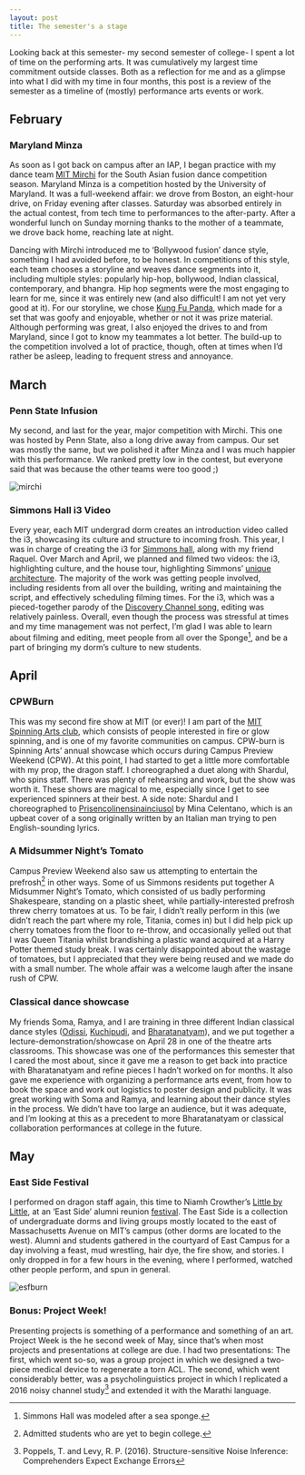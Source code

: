 ```yaml
---
layout: post
title: The semester's a stage
---
```


Looking back at this semester- my second semester of college- I spent a lot of time on the performing arts. It was cumulatively my largest time commitment outside classes. Both  as a reflection for me and as a glimpse into what I did with my time in four months, this post is a review of the semester as a timeline of (mostly) performance arts events or work.

## February

### Maryland Minza
As soon as I got back on campus after an IAP, I began practice with my dance team [MIT Mirchi](http://mirchi.mit.edu/index.html) for the South Asian fusion dance competition season. Maryland Minza is a competition hosted by the University of Maryland. It was a full-weekend affair: we drove from Boston, an eight-hour drive, on Friday evening after classes. Saturday was absorbed entirely in the actual contest, from tech time to performances to the after-party. After a wonderful lunch on Sunday morning thanks to the mother of a teammate, we drove back home, reaching late at night.

Dancing with Mirchi introduced me to ‘Bollywood fusion’ dance style, something I had avoided before, to be honest. In competitions of this style, each team chooses a storyline and weaves dance segments into it, including multiple styles: popularly hip-hop, bollywood, Indian classical, contemporary, and bhangra. Hip hop segments were the most engaging to learn for me, since it was entirely new (and also difficult! I am not yet very good at it). For our storyline, we chose [Kung Fu Panda](https://en.wikipedia.org/wiki/Kung_Fu_Panda), which made for a set that was goofy and enjoyable, whether or not it was prize material. Although performing was great, I also enjoyed the drives to and from Maryland, since I got to know my teammates a lot better. The build-up to the competition involved a lot of practice, though, often at times when I’d rather be asleep, leading to frequent stress and annoyance.

## March

### Penn State Infusion
My second, and last for the year, major competition with Mirchi. This one was hosted by Penn State, also a long drive away from campus. Our set was mostly the same, but we polished it after Minza and I was much happier with this performance. We ranked pretty low in the contest, but everyone said that was because the other teams were too good ;)

![mirchi][1]

### Simmons Hall i3 Video
Every year, each MIT undergrad dorm creates an introduction video called the i3, showcasing its culture and structure to incoming frosh. This year, I was in charge of creating the i3 for [Simmons hall](http://mitguidetoresidences.mit.edu/map/simmons-hall), along with my friend Raquel. Over March and April, we planned and filmed two videos: the i3, highlighting culture, and the house tour, highlighting Simmons’ [unique architecture](http://www.stevenholl.com/projects/mit-simmons-hall). The majority of the work was getting people involved, including residents from all over the building, writing and maintaining the script, and effectively scheduling filming times. For the i3, which was a pieced-together parody of the [Discovery Channel song](https://www.youtube.com/watch?v=EC-jau-fpJY), editing was relatively painless. Overall, even though the process was stressful at times and my time management was not perfect, I’m glad I was able to learn about filming and editing, meet people from all over the Sponge[^1], and be a part of bringing my dorm’s culture to new students.

## April

### CPWBurn
This was my second fire show at MIT (or ever)! I am part of the [MIT Spinning Arts club](http://spinning-arts.mit.edu/), which consists of people interested in fire or glow spinning, and is one of my favorite communities on campus. CPW-burn is Spinning Arts’ annual showcase which occurs during Campus Preview Weekend (CPW). At this point, I had started to get a little more comfortable with my prop, the dragon staff. I choreographed a duet along with Shardul, who spins staff. There was plenty of rehearsing and work, but the show was worth it. These shows are magical to me, especially since I get to see experienced spinners at their best. A side note: Shardul and I choreographed to [Prisencolinensinainciusol](https://www.youtube.com/watch?v=Xn_OLnMriRg) by Mina Celentano, which is an upbeat cover of a song originally written by an Italian man trying to pen English-sounding lyrics.

### A Midsummer Night’s Tomato
Campus Preview Weekend also saw us attempting to entertain the prefrosh[^2] in other ways. Some of us Simmons residents put together A Midsummer Night’s Tomato, which consisted of us badly performing Shakespeare, standing on a plastic sheet, while partially-interested prefrosh threw cherry tomatoes at us. To be fair, I didn’t really perform in this (we didn’t reach the part where my role, Titania, comes in) but I did help pick up cherry tomatoes from the floor to re-throw, and occasionally yelled out that I was Queen Titania whilst brandishing a plastic wand acquired at a Harry Potter themed study break. I was certainly disappointed about the wastage of tomatoes, but I appreciated that they were being reused and we made do with a small number. The whole affair was a welcome laugh after the insane rush of CPW.

### Classical dance showcase
My friends Soma, Ramya, and I are training in three different Indian classical dance styles ([Odissi](https://en.wikipedia.org/wiki/Odissi), [Kuchipudi](https://en.wikipedia.org/wiki/Kuchipudi), and [Bharatanatyam](https://en.wikipedia.org/wiki/Bharatanatyam)), and we put together a lecture-demonstration/showcase on April 28 in one of the theatre arts classrooms. This showcase was one of the performances this semester that I cared the most about, since it gave me a reason to get back into practice with Bharatanatyam and refine pieces I hadn’t worked on for months. It also gave me experience with organizing a performance arts event, from how to book the space and work out logistics to poster design and publicity. It was great working with Soma and Ramya, and learning about their dance styles in the process. We didn’t have too large an audience, but it was adequate, and I’m looking at this as a precedent to more Bharatanatyam or classical collaboration performances at college in the future.

## May

### East Side Festival
I performed on dragon staff again, this time to Niamh Crowther’s [Little by Little](https://www.youtube.com/watch?v=-k68Hr3-8QA), at an ‘East Side’ alumni reunion [festival](https://thetech.com/2018/06/07/ec-hosts-east-side-festival). The East Side is a collection of undergraduate dorms and living groups mostly located to the east of Massachusetts Avenue on MIT’s campus (other dorms are located to the west). Alumni and students gathered in the courtyard of East Campus for a day involving a feast, mud wrestling, hair dye, the fire show, and stories. I only dropped in for a few hours in the evening, where I performed, watched other people perform, and spun in general.

![esfburn][2]

### Bonus: Project Week!
Presenting projects is something of a performance and something of an art. Project Week is the he second week of May, since that’s when most projects and presentations at college are due. I had two presentations: The first, which went so-so, was a group project in which we designed a two-piece medical device to regenerate a torn ACL. The second, which went considerably better, was a psycholinguistics project in which I replicated a 2016 noisy channel study[^3] and extended it with the Marathi language.

[^1]: Simmons Hall was modeled after a sea sponge.
[^2]: Admitted students who are yet to begin college.
[^3]: Poppels, T. and Levy, R. P. (2016). Structure-sensitive Noise Inference: Comprehenders Expect Exchange Errors

 [1]: https://i.imgur.com/VQxl5Bs.jpg
 [2]: https://i.imgur.com/sXUyi7z.jpg

